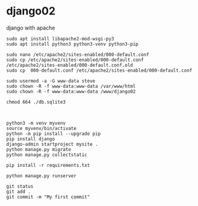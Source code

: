 # django02
django with apache

    sudo apt install libapache2-mod-wsgi-py3
    sudo apt install python3 python3-venv python3-pip

    sudo nano /etc/apache2/sites-enabled/000-default.conf
    sudo cp /etc/apache2/sites-enabled/000-default.conf /etc/apache2/sites-enabled/000-default.conf.old
    sudo cp  000-default.conf /etc/apache2/sites-enabled/000-default.conf

    sudo usermod -a -G www-data steve
    sudo chown -R -f www-data:www-data /var/www/html
    sudo chown -R -f www-data:www-data /www/django02

    chmod 664 ./db.sqlite3



    python3 -m venv myvenv
    source myvenv/bin/activate
    python -m pip install --upgrade pip
    pip install django
    django-admin startproject mysite .
    python manage.py migrate
    python manage.py collectstatic

    pip install -r requirements.txt

    python manage.py runserver

    git status
    git add .
    git commit -m "My first commit"
